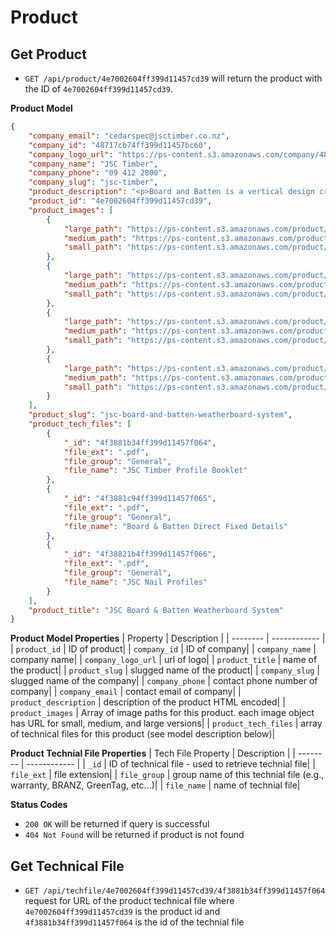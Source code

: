 Product
==========

Get Product
----------------------

 - `GET /api/product/4e7002604ff399d11457cd39` will return the product with the ID of `4e7002604ff399d11457cd39`.
 
**Product Model**
```json
{
    "company_email": "cedarspec@jsctimber.co.nz",
    "company_id": "48717cb74ff399d11457bc60",
    "company_logo_url": "https://ps-content.s3.amazonaws.com/company/48717cb74ff399d11457bc60/logo/jsc-timber-logo.jpg",
    "company_name": "JSC Timber",
    "company_phone": "09 412 2800",
    "company_slug": "jsc-timber",
    "product_description": "<p>Board and Batten is a vertical design created using wide clear cedar boards spaced apart with narrow battens covering the joints, as per NZS E2/AS1 PROFILES to NZS 3617/BRANZ BULLETIN 411. There are no set limitations on widths and various combinations are used to create different looks with the most common being 6x1 and 8x1 Boards covered with 3x1 Battens. This can also be reversed with boards installed over Battens to create a deep negative channel effect.</p>",
    "product_id": "4e7002604ff399d11457cd39",
    "product_images": [
        {
            "large_path": "https://ps-content.s3.amazonaws.com/product/4e7002604ff399d11457cd39/images/4e7002a14ff39ad1cc0562a2/00335web-lg.jpg",
            "medium_path": "https://ps-content.s3.amazonaws.com/product/4e7002604ff399d11457cd39/images/4e7002a14ff39ad1cc0562a2/00335web-md.jpg",
            "small_path": "https://ps-content.s3.amazonaws.com/product/4e7002604ff399d11457cd39/images/4e7002a14ff39ad1cc0562a2/00335web-sm.jpg"
        },
        {
            "large_path": "https://ps-content.s3.amazonaws.com/product/4e7002604ff399d11457cd39/images/4e7002d74ff39ad1cc0562a3/goh-house-crown-range-053-w-lg.jpg",
            "medium_path": "https://ps-content.s3.amazonaws.com/product/4e7002604ff399d11457cd39/images/4e7002d74ff39ad1cc0562a3/goh-house-crown-range-053-w-md.jpg",
            "small_path": "https://ps-content.s3.amazonaws.com/product/4e7002604ff399d11457cd39/images/4e7002d74ff39ad1cc0562a3/goh-house-crown-range-053-w-sm.jpg"
        },
        {
            "large_path": "https://ps-content.s3.amazonaws.com/product/4e7002604ff399d11457cd39/images/4e7002f44ff39ad1cc0562a4/goh-house-crown-range-003-w-lg.jpg",
            "medium_path": "https://ps-content.s3.amazonaws.com/product/4e7002604ff399d11457cd39/images/4e7002f44ff39ad1cc0562a4/goh-house-crown-range-003-w-md.jpg",
            "small_path": "https://ps-content.s3.amazonaws.com/product/4e7002604ff399d11457cd39/images/4e7002f44ff39ad1cc0562a4/goh-house-crown-range-003-w-sm.jpg"
        },
        {
            "large_path": "https://ps-content.s3.amazonaws.com/product/4e7002604ff399d11457cd39/images/4e70030f4ff39ad1cc0562a5/goh-house-crown-range-006-lg.jpg",
            "medium_path": "https://ps-content.s3.amazonaws.com/product/4e7002604ff399d11457cd39/images/4e70030f4ff39ad1cc0562a5/goh-house-crown-range-006-md.jpg",
            "small_path": "https://ps-content.s3.amazonaws.com/product/4e7002604ff399d11457cd39/images/4e70030f4ff39ad1cc0562a5/goh-house-crown-range-006-sm.jpg"
        }
    ],
    "product_slug": "jsc-board-and-batten-weatherboard-system",
    "product_tech_files": [
        {
            "_id": "4f3881b34ff399d11457f064",
            "file_ext": ".pdf",
            "file_group": "General",
            "file_name": "JSC Timber Profile Booklet"
        },
        {
            "_id": "4f3881c94ff399d11457f065",
            "file_ext": ".pdf",
            "file_group": "General",
            "file_name": "Board & Batten Direct Fixed Details"
        },
        {
            "_id": "4f38821b4ff399d11457f066",
            "file_ext": ".pdf",
            "file_group": "General",
            "file_name": "JSC Nail Profiles"
        }
    ],
    "product_title": "JSC Board & Batten Weatherboard System"
}
```

**Product Model Properties**
| Property | Description |
| -------- | ------------ |
| `product_id` | ID of product|
| `company_id` | ID of company|
| `company_name` | company name|
| `company_logo_url` | url of logo|
| `product_title` | name of the product|
| `product_slug` | slugged name of the product|
| `company_slug` | slugged name of the company|
| `company_phone` | contact phone number of company|
| `company_email` | contact email of company|
| `product_description` | description of the product HTML encoded|
| `product_images` | Array of image paths for this product.  each image object has URL for small, medium, and large versions|
| `product_tech_files` | array of technical files for this product (see model description below)|

**Product Technial File Properties**
| Tech File Property | Description |
| -------- | ------------ |
| `_id` | ID of technical file - used to retrieve technial file|
| `file_ext` | file extension|
| `file_group` | group name of this technial file (e.g., warranty, BRANZ, GreenTag, etc...)|
| `file_name` | name of technial file|



**Status Codes**
- `200 OK` will be returned if query is successful
- `404 Not Found` will be returned if product is not found




Get Technical File
------------------

- `GET /api/techfile/4e7002604ff399d11457cd39/4f3881b34ff399d11457f064` 
request for URL of the product technical file where `4e7002604ff399d11457cd39` is the product id and `4f3881b34ff399d11457f064` is the id of the technial file





